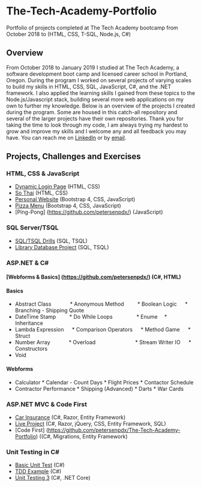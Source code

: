 # The-Tech-Academy-Portfolio
Portfolio of projects completed at The Tech Academy bootcamp from October 2018 to  (HTML, CSS, T-SQL, Node.js, C#)

## Overview
From October 2018 to January 2019 I studied at The Tech Academy, a software development boot camp and licensed career school in Portland, Oregon. During the program I worked on several projects of varying scales to build my skills in HTML, CSS, SQL, JavaScript, C#, and the .NET framework. I also applied the learning skills I gained from these topics to the Node.js/Javascript stack, building several more web applications on my own to further my knowledge. Below is an overview of the projects I created during the program. Some are housed in this catch-all repository and several of the larger projects have their own repositories. Thank you for taking the time to look through my code, I am always trying my hardest to grow and improve my skills and I welcome any and all feedback you may have. You can reach me on [LinkedIn](https://www.linkedin.com/in/petersenpdx) or by [email](mailto:petersenpdx@gmail.com).

## Projects, Challenges and Exercises

### HTML, CSS & JavaScript
* [Dynamic Login Page](https://github.com/petersenpdx/The-Tech-Academy-Portfolio/) (HTML, CSS) 
* [So Thai](https://github.com/petersenpdx/The-Tech-Academy-Prtfolio/So-Thai) (HTML, CSS)
* [Personal Website](https://github/petersenpdx/) (Bootstrap 4, CSS, JavaScript)
* [Pizza Menu](https://github.com/petersenpdx/) (Bootstrap 4, CSS, JavaScript)
* [Ping-Pong] (https://github.com/petersenpdx/) (JavaScript)

### SQL Server/TSQL
* [SQL/TSQL Drills](https://github.com/petersenpdx/) (SQL, TSQL)
* [Library Database Project](https://github.com/petersenpdx/) (SQL, TSQL)

### ASP.NET & C# 
#### [Webforms & Basics] (https://github.com/petersenpdx/)  (C#, HTML)
#### Basics

* Abstract Class &emsp;&emsp;&emsp; * Anonymous	Method &emsp;&emsp;  * Boolean Logic &emsp; * Branching - Shipping Quote
* DateTime Stamp &emsp;&emsp; * Do While Loops &emsp;&emsp;&emsp;&emsp;  * Enume &emsp;* Inheritance						
* Lambda Expression &emsp; * Comparison Operators &emsp;	* Method Game &emsp; * Struct
* Number Array &emsp;&emsp;&emsp; * Overload &emsp;&emsp;&emsp;&emsp;&emsp;&emsp;&emsp;  * Stream Writer IO &emsp; * Constructors 
* Void

#### Webforms
* Calculator 						  * Calendar - Count Days				* Flight Prices 				* Contactor Schedule
* Contractor Performance  * Shipping (Advanced) 				* Darts						    * War Cards		

### ASP.NET MVC & Code First
* [Car Insurance](https://github.com/petersenpdx/The-Tech-Academy-Portfolio) (C#, Razor, Entity Framework)
* [Live Project](https://github.com/petersenpdx/The-Tech-Academy-Portfolio) (C#, Razor, jQuery, CSS, Entity Framework, SQL)
* [Code First] (https://github.com/petersenpdx/The-Tech-Academy-Portfolio)	((C#, Migrations, Entity Framework)

### Unit Testing in C#
* [Basic Unit Test](https://github.com/petersenpdx/The-Tech-Academy-Portfolio) (C#)
* [TDD Example](https://github.com/petersenpdx/The-Tech-Academy-Portfolio) (C#)
* [Unit Testing 3](https://github.com/petersenpdx/The-Tech-Academy-Portfolio) (C#, .NET Core)

